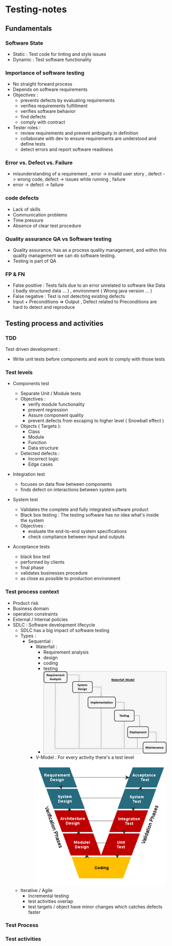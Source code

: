 # Testing-notes

## Fundamentals

### Software State

- Static : Test code for linting and style issues
- Dynamic : Test software functionality

### Importance of software testing

- No straight forward process
- Depends on software requirements
- Objectives :
  - prevents defects by evaluating requirements
  - verifies requirements fulfillment
  - verifies software behavior
  - find defects
  - comply with contract
- Tester roles :
  - review requirements and prevent ambiguity in definition
  - collaborate with dev to ensure requirements are understood and define tests
  - detect errors and report software readiness

### Error vs. Defect vs. Failure

- misunderstanding of a requirement , error -> invalid user story , defect -> wrong code, defect -> issues while running , failure
- error -> defect -> failure

### code defects

- Lack of skills
- Communication problems
- Time pressure
- Absence of clear test procedure

### Quality assurance QA vs Software testing

- Quality assurance, has as a process quality management, and within this quality management we can do software testing.
- Testing is part of QA

### FP & FN

- False positive : Tests fails due to an error unrelated to software like Data ( badly structured data ... ) , environment ( Wrong java version ... )
- False negative : Test is not detecting existing defects
- Input + Preconditions => Output , Defect related to Preconditions are hard to detect and reproduce

## Testing process and activities

### TDD

Test driven development :

- Write unit tests before components and work to comply with those tests

### Test levels

- Components test
  - Separate Unit / Module tests
  - Objectives :
    - verify module functionality
    - prevent regression
    - Assure component quality
    - prevent defects from escaping to higher level ( Snowball effect )
  - Objects ( Targets ):
    - Class
    - Module
    - Function
    - Data structure
  - Detected defects :
    - Incorrect logic
    - Edge cases
- Integration test
  - focuses on data flow between components
  - finds defect on interactions between system parts
- System test

  - Validates the complete and fully integrated software product
  - Black box testing : The testing software has no idea what's inside the system
  - Objectives :
    - evaluate the end-to-end system specifications
    - check compliance between input and outputs

- Acceptance tests
  - black box test
  - performed by clients
  - final phase
  - validates businesses procedure
  - as close as possible to production environment

### Test process context

- Product risk
- Business domain
- operation constraints
- External / Internal policies
- SDLC : Software development lifecycle
  - SDLC has a big impact of software testing
  - Types :
    - Sequential :
      - Waterfall :
        - Requirement analysis
        - design
        - coding
        - testing
        - ![w](water.jpg)
      - V-Model : For every activity there's a test level ![v](vmodel.png)
  - Iterative / Agile
    - Incremental testing
    - test activities overlap
    - test targets / object have minor changes which catches defects faster

### Test Process

### Test activities
